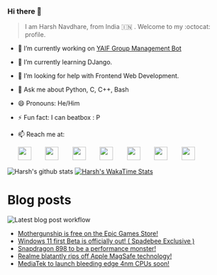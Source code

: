 ### Hi there 👋

> I am Harsh Navdhare, from India :india: . Welcome to my :octocat: profile.

* 🔭 I’m currently working on [YAIF Group Management Bot](https://github.com/YAIFoundation/YAR_Manager_Bot)
* 🌱 I’m currently learning DJango.
* 🤔 I’m looking for help with Frontend Web Development.
* 💬 Ask me about Python, C, C++, Bash
* 😄 Pronouns: He/Him
* ⚡ Fun fact: I can beatbox : P
* 📫 Reach me at: 
 

    [<img src="https://simpleicons.org/icons/instagram.svg" width="30">](https://www.instagram.com/plus_infinity.hn) &nbsp;&nbsp;&nbsp;&nbsp;&nbsp;&nbsp;
    [<img src="https://simpleicons.org/icons/facebook.svg" width="30">](https://www.facebook.com/harsh.navdhare.infinity) &nbsp;&nbsp;&nbsp;&nbsp;&nbsp;&nbsp; 
    [<img src="https://simpleicons.org/icons/twitter.svg" width="30">](https://twitter.com/hnavdhare) &nbsp;&nbsp;&nbsp;&nbsp;&nbsp;&nbsp; 
    [<img src="https://simpleicons.org/icons/xdadevelopers.svg" width="30">](https://forum.xda-developers.com/member.php?u=8122486) &nbsp;&nbsp;&nbsp;&nbsp;&nbsp;&nbsp; 
    [<img src="https://simpleicons.org/icons/telegram.svg" width="30">](https://t.me/infinitEplus) &nbsp;&nbsp;&nbsp;&nbsp;&nbsp;&nbsp;
    [<img src="https://simpleicons.org/icons/snapchat.svg" width="30">](https://www.snapchat.com/add/plus.infinity) &nbsp;&nbsp;&nbsp;&nbsp;&nbsp;&nbsp; 
    [<img src="https://simpleicons.org/icons/gmail.svg" width="30">](mailto:navdhareharsh2001@gmail.com)

 
 

![Harsh's github stats](https://github-readme-stats-infinity-plus.vercel.app/api?username=infinity-plus&show_icons=true&count_private=true&theme=dark) [![Harsh's WakaTime Stats](https://github-readme-stats-infinity-plus.vercel.app/api/wakatime?username=infinity_plus&theme=dark)](https://wakatime.com/@infinity_plus)

# Blog posts

![Latest blog post workflow](https://github.com/infinity-plus/infinity-plus/workflows/Latest%20blog%20post%20workflow/badge.svg)

<!-- BLOG-POST-LIST:START -->
- [Mothergunship is free on the Epic Games Store!](https://spadebee.com/2021/07/31/mothergunship-is-free-on-the-epic-games-store/?utm_source=rss&utm_medium=rss&utm_campaign=mothergunship-is-free-on-the-epic-games-store)
- [Windows 11 first Beta is officially out! ( Spadebee Exclusive )](https://spadebee.com/2021/07/30/windows-11-first-beta-is-officially-out-spadebee-exclusive/?utm_source=rss&utm_medium=rss&utm_campaign=windows-11-first-beta-is-officially-out-spadebee-exclusive)
- [Snapdragon 898 to be a performance monster!](https://spadebee.com/2021/07/29/snapdragon-898-to-be-a-performance-monster/?utm_source=rss&utm_medium=rss&utm_campaign=snapdragon-898-to-be-a-performance-monster)
- [Realme blatantly rips off Apple MagSafe technology!](https://spadebee.com/2021/07/28/realme-blatantly-rips-off-apple-magsafe-technology/?utm_source=rss&utm_medium=rss&utm_campaign=realme-blatantly-rips-off-apple-magsafe-technology)
- [MediaTek to launch bleeding edge 4nm CPUs soon!](https://spadebee.com/2021/07/28/mediatek-to-launch-bleeding-edge-4nm-cpus-soon/?utm_source=rss&utm_medium=rss&utm_campaign=mediatek-to-launch-bleeding-edge-4nm-cpus-soon)
<!-- BLOG-POST-LIST:END -->
